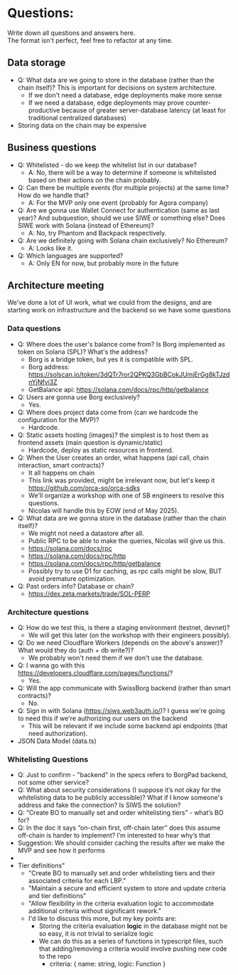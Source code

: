 
# Questions:

Write down all questions and answers here.  
The format isn't perfect, feel free to refactor at any time.  

## Data storage
- Q: What data are we going to store in the database (rather than the chain itself)? This is important for decisions on system architecture.
    - If we don't need a database, edge deployments make more sense
    - If we need a database, edge deployments may prove counter-productive because of greater server-database latency (at least for traditional centralized databases)
- Storing data on the chain may be expensive

## Business questions
- Q: Whitelisted - do we keep the whitelist list in our database?
  - A: No, there will be a way to determine if someone is whitelisted based on their actions on the chain probably.
- Q: Can there be multiple events (for multiple projects) at the same time? How do we handle that?
  - A: For the MVP only one event (probably for Agora company) 
- Q: Are we gonna use Wallet Connect for authentication (same as last year)? And subquestion, should we use SIWE or something else? Does SIWE work with Solana (instead of Ethereum)?
  - A: No, try Phantom and Backpack respectively.
- Q: Are we definitely going with Solana chain exclusively? No Ethereum?
  - A: Looks like it.
- Q: Which languages are supported? 
  - A: Only EN for now, but probably more in the future

## Architecture meeting

We've done a lot of UI work, what we could from the designs, and are starting work on infrastructure and the backend so we have some questions

### Data questions
- Q: Where does the user's balance come from? Is Borg implemented as token on Solana (SPL)? What's the address?
  - Borg is a bridge token, but yes it is compatible with SPL.
  - Borg address: https://solscan.io/token/3dQTr7ror2QPKQ3GbBCokJUmjErGg8kTJzdnYjNfvi3Z
  - GetBalance api: https://solana.com/docs/rpc/http/getbalance
- Q: Users are gonna use Borg exclusively?
  - Yes.
- Q: Where does project data come from (can we hardcode the configuration for the MVP)?
  - Hardcode.
- Q: Static assets hosting (images)? the simplest is to host them as frontend assets (main question is dynamic/static)
  - Hardcode, deploy as static resources in frontend.
- Q: When the User creates an order, what happens (api call, chain interaction, smart contracts)?
  - It all happens on chain
  - This link was provided, might be irrelevant now, but let's keep it https://github.com/orca-so/orca-sdks
  - We'll organize a workshop with one of SB engineers to resolve this questions.
  - Nicolas will handle this by EOW (end of May 2025).
- Q: What data are we gonna store in the database (rather than the chain itself)?
  - We might not need a datastore after all. 
  - Public RPC to be able to make the queries, Nicolas will give us this.
  - https://solana.com/docs/rpc
  - https://solana.com/docs/rpc/http
  - https://solana.com/docs/rpc/http/getbalance
  - Possibly try to use D1 for caching, as rpc calls might be slow, BUT avoid premature optimization.
- Q: Past orders info? Database or chain?
  - https://dex.zeta.markets/trade/SOL-PERP 

### Architecture questions
- Q: How do we test this, is there a staging environment (testnet, devnet)?
  - We will get this later (on the workshop with their engineers possibly).
- Q: Do we need Cloudflare Workers (depends on the above's answer)? What would they do (auth + db write?)?
  - We probably won't need them if we don't use the database.
- Q: I wanna go with this https://developers.cloudflare.com/pages/functions/?
  - Yes.
- Q: Will the app communicate with SwissBorg backend (rather than smart contracts)?
  - No.
- Q: Sign in with Solana (https://siws.web3auth.io/)? I guess we're going to need this if we're authorizing our users on the backend
  - This will be relevant if we include some backend api endpoints (that need authorization).
- JSON Data Model (data.ts)

### Whitelisting Questions

- Q: Just to confirm - "backend" in the specs refers to BorgPad backend, not some other service?
- Q: What about security considerations (I suppose it’s not okay for the whitelisting data to be publicly accessible)? What if I know someone's address and fake the connection? Is SIWS the solution?
- Q: “Create BO to manually set and order whitelisting tiers” - what’s BO for?
- Q: In the doc it says “on-chain first, off-chain later” does this assume off-chain is harder to implement? I’m interested to hear why’s that
- Suggestion: We should consider caching the results after we make the MVP and see how it performs
- 
- Tier definitions"
  - "Create BO to manually set and order whitelisting tiers and their associated criteria for each LBP."
  - "Maintain a secure and efficient system to store and update criteria and tier definitions"
  - "Allow flexibility in the criteria evaluation logic to accommodate additional criteria without significant rework."
  - I'd like to discuss this more, but my key points are:
    - Storing the criteria evaluation **logic** in the database might not be so easy, it is not trivial to serialize logic
    - We can do this as a series of functions in typescript files, such that adding/removing a criteria would involve pushing new code to the repo
      - criteria: { name: string, logic: Function }




















